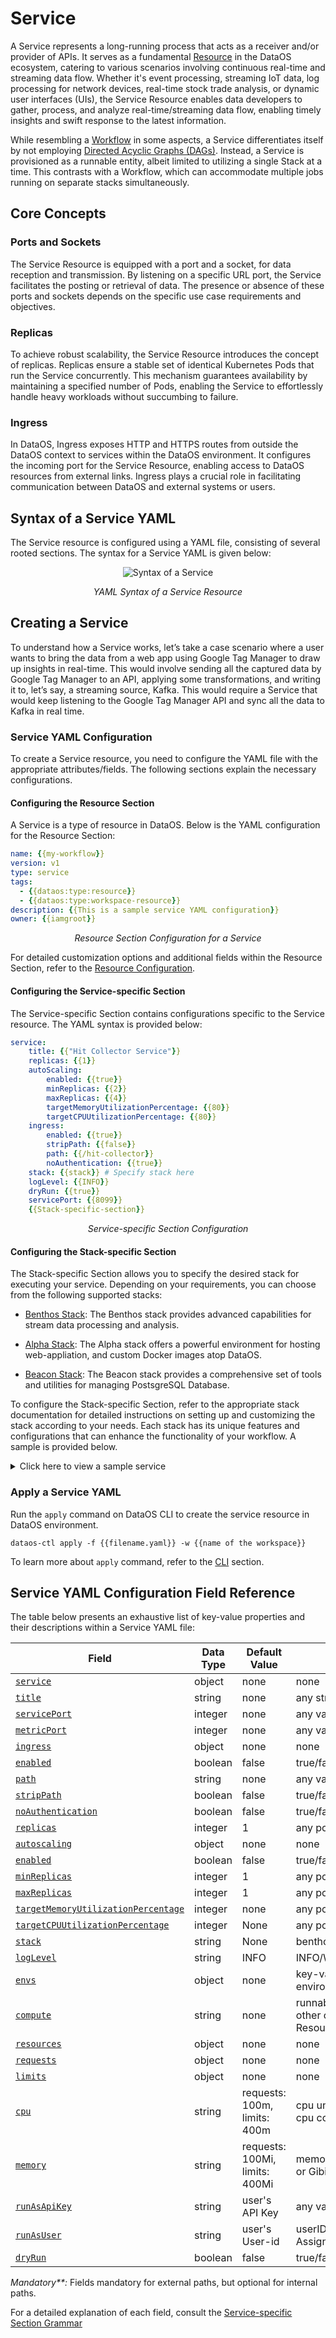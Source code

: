 # Service

A Service represents a long-running process that acts as a receiver and/or provider of APIs. It serves as a fundamental [Resource](../resources.md) in the DataOS ecosystem, catering to various scenarios involving continuous real-time and streaming data flow. Whether it's event processing, streaming IoT data, log processing for network devices, real-time stock trade analysis, or dynamic user interfaces (UIs), the Service Resource enables data developers to gather, process, and analyze real-time/streaming data flow, enabling timely insights and swift response to the latest information.

While resembling a [Workflow](./workflow.md) in some aspects, a Service differentiates itself by not employing [Directed Acyclic Graphs (DAGs)](./workflow.md#workflows-and-directed-acyclic-graphs-dags). Instead, a Service is provisioned as a runnable entity, albeit limited to utilizing a single Stack at a time. This contrasts with a Workflow, which can accommodate multiple jobs running on separate stacks simultaneously.

## Core Concepts

### **Ports and Sockets**

The Service Resource is equipped with a port and a socket, for data reception and transmission. By listening on a specific URL port, the Service facilitates the posting or retrieval of data. The presence or absence of these ports and sockets depends on the specific use case requirements and objectives.

### **Replicas**

To achieve robust scalability, the Service Resource introduces the concept of replicas. Replicas ensure a stable set of identical Kubernetes Pods that run the Service concurrently. This mechanism guarantees availability by maintaining a specified number of Pods, enabling the Service to effortlessly handle heavy workloads without succumbing to failure.

### **Ingress**

In DataOS, Ingress exposes HTTP and HTTPS routes from outside the DataOS context to services within the DataOS environment. It configures the incoming port for the Service Resource, enabling access to DataOS resources from external links. Ingress plays a crucial role in facilitating communication between DataOS and external systems or users.


## Syntax of a Service YAML

The Service resource is configured using a YAML file, consisting of several rooted sections. The syntax for a Service YAML is given below:

<center>

![Syntax of a Service](./service/service_yaml.png)

</center>


<center>

<i>YAML Syntax of a Service Resource</i>

</center>

## Creating a Service

To understand how a Service works, let’s take a case scenario where a user wants to bring the data from a web app using Google Tag Manager to draw up insights in real-time. This would involve sending all the captured data by Google Tag Manager to an API, applying some transformations, and writing it to, let’s say, a streaming source, Kafka. This would require a Service that would keep listening to the Google Tag Manager API and sync all the data to Kafka in real time.


### **Service YAML Configuration**

To create a Service resource, you need to configure the YAML file with the appropriate attributes/fields. The following sections explain the necessary configurations.

#### **Configuring the Resource Section**

A Service is a type of resource in DataOS. Below is the YAML configuration for the Resource Section:
```yaml
name: {{my-workflow}}
version: v1 
type: service 
tags: 
  - {{dataos:type:resource}}
  - {{dataos:type:workspace-resource}}
description: {{This is a sample service YAML configuration}}
owner: {{iamgroot}}
```
<center><i>Resource Section Configuration for a Service</i></center>

For detailed customization options and additional fields within the Resource Section, refer to the [Resource Configuration](../resources/resource_grammar.md).

#### **Configuring the Service-specific Section**

The Service-specific Section contains configurations specific to the Service resource. The YAML syntax is provided below:

```yaml
service: 
    title: {{"Hit Collector Service"}}
    replicas: {{1}}
    autoScaling: 
        enabled: {{true}}
        minReplicas: {{2}}
        maxReplicas: {{4}}
        targetMemoryUtilizationPercentage: {{80}}
        targetCPUUtilizationPercentage: {{80}}
    ingress: 
        enabled: {{true}}
        stripPath: {{false}}
        path: {{/hit-collector}}
        noAuthentication: {{true}}
    stack: {{stack}} # Specify stack here
    logLevel: {{INFO}}
    dryRun: {{true}}
    servicePort: {{8099}}
    {{Stack-specific-section}}
```
<center><i>Service-specific Section Configuration</i></center>

#### **Configuring the Stack-specific Section**

The Stack-specific Section allows you to specify the desired stack for executing your service. Depending on your requirements, you can choose from the following supported stacks:

- [Benthos Stack](./stacks/benthos.md): The Benthos stack provides advanced capabilities for stream data processing and analysis.

- [Alpha Stack](./stacks/alpha.md): The Alpha stack offers a powerful environment for hosting web-appliation, and custom Docker images atop DataOS.

- [Beacon Stack](./stacks/beacon.md): The Beacon stack provides a comprehensive set of tools and utilities for managing PostsgreSQL Database.

To configure the Stack-specific Section, refer to the appropriate stack documentation for detailed instructions on setting up and customizing the stack according to your needs. Each stack has its unique features and configurations that can enhance the functionality of your workflow. A sample is provided below.

<details>
<summary>
Click here to view a sample service
</summary>

The sample service ingests product data from the thirdparty01 depot and store it in the icebase depot. This workflow leverages the Flare stack to efficiently execute the necessary data ingestion tasks. The provided YAML code snippet outlines the configuration and specifications of this workflow.

**Sample Stack-specific Section for Benthos Stack**

<center><i>Sample Stack-specific Section Configuration for Benthos</i></center>

<center>

<a href="./service/blank_diagram.svg"><img src="./service/blank_diagram.svg" alt="Blank Diagram"></a>


<i> Diagrammatic Representation of Above Service </i>

</center>



```yaml
name: my-workflow
version: v1 
type: service 
tags: 
  - dataos:type:resource
  - dataos:type:workspace-resource
description: This is a sample service YAML configuration
owner: iamgroot
service: 
    title: "Hit Collector Service" 
    replicas: 1 
    autoScaling: 
        enabled: true
        minReplicas: 2
        maxReplicas: 4
        targetMemoryUtilizationPercentage: 80
        targetCPUUtilizationPercentage: 80
    ingress: 
        enabled: true
        stripPath: false
        path: /hit-collector
        noAuthentication: true
    stack: benthos 
    logLevel: INFO
    dryRun: true
    servicePort: 8099
    benthos:
        # Input (From Google Tag Manager API)
        input:
            http_server:
            address: 0.0.0.0:8099
            path: /hit-collector
            allowed_verbs:
                - POST
            timeout: 5s
            processors:
            - log:
                level: INFO
                message: hit collector - received hit...

        # Pipeline (Processing)
        pipeline:
            processors:
            - log:
                level: DEBUG
                message: processing message...
            - log:
                level: DEBUG
                message: ${! meta() }
            - bloblang: meta status_code = 200
            - for_each:
            - conditional:
                condition:
                    type: processor_failed
                processors:
                - log:
                    level: ERROR
                    message: 'Schema validation failed due to: ${!error()}'
                - bloblang: meta status_code = 400
                - log:
                    level: DEBUG
                    message: ${! meta() }
                - bloblang: |
                    root.payload = this.string().encode("base64").string()
                    root.received_at = timestamp("2006-01-02T15:04:05.000Z")
                    root.metadata = meta()
                    root.id = uuid_v4()
            - log:
                level: DEBUG
                message: processing message...complete
            threads: 1

        # Output (Into Kafka Depot)
        output:
            broker:
            outputs:
            - broker:
                outputs:
                - type: dataos_depot
                    plugin:
                    address: dataos://kafkapulsar:default/gtm_hits_dead_letter01
                    metadata:
                        type: STREAM
                        description: The GTM Hit Error Data Stream
                        format: json
                        schema: '{"type":"record","name":"default","namespace":"default","fields":[]}'
                        tags:
                        - hit
                        - gtm
                        - stream
                        - error-stream
                        - dead-letter
                        title: GTM Hit Error Stream
                - type: sync_response
                pattern: fan_out
                processors:
                - bloblang: root = if !errored() { deleted() }
            - broker:
                outputs:
                - type: dataos_depot
                    plugin:
                    address: dataos://kafkapulsar:default/gtm_hits01
                    metadata:
                        type: STREAM
                        description: The GTM Hit Data Stream
                        format: json
                        schema: '{"type":"record","name":"default","namespace":"default","fields":[]}'
                        tags:
                        - hit
                        - gtm
                        - event
                        - stream
                        title: GTM Hit Stream
                - type: sync_response
                pattern: fan_out
                processors:
                - bloblang: root = if errored() { deleted() }
            pattern: fan_out
```
</details>

### **Apply a Service YAML**

Run the `apply` command on DataOS CLI to create the service resource in DataOS environment.

```shell
dataos-ctl apply -f {{filename.yaml}} -w {{name of the workspace}}
```

To learn more about `apply` command, refer to the [CLI](../interfaces/cli/command_reference.md) section.

## Service YAML Configuration Field Reference

The table below presents an exhaustive list of key-value properties and their descriptions within a Service YAML file:

<center>

| Field | Data Type | Default Value | Possible Value | Requirement |
| --- | --- | --- | --- | --- |
| [`service`](./service/service_specific_section_grammar.md#service)| object | none | none | mandatory |
| [`title`](./service/service_specific_section_grammar.md#title) | string | none | any string | optional |
| [`servicePort`](./service/service_specific_section_grammar.md#serviceport) | integer | none | any valid service port | optional |
| [`metricPort`](./service/service_specific_section_grammar.md#metricport) | integer | none | any valid metric port | optional |
| [`ingress`](./service/service_specific_section_grammar.md#ingress) | object | none | none | mandatory**  |
| [`enabled`](./service/service_specific_section_grammar.md#enabled) | boolean | false | true/false | mandatory** |
| [`path`](./service/service_specific_section_grammar.md#path) | string | none | any valid path | mandatory** |
| [`stripPath`](./service/service_specific_section_grammar.md#strippath) | boolean | false | true/false | mandatory** |
| [`noAuthentication`](./service/service_specific_section_grammar.md#noauthentication) | boolean | false | true/false | optional |
| [`replicas`](./service/service_specific_section_grammar.md#replicas) | integer | 1 | any positive integer | optional  |
| [`autoscaling`](./service/service_specific_section_grammar.md#autoscaling) | object | none | none | optional |
| [`enabled`](./service/service_specific_section_grammar.md#enabled-1) | boolean | false | true/false | optional |
| [`minReplicas`](./service/service_specific_section_grammar.md#minreplicas) | integer | 1 | any positive integer | optional  |
| [`maxReplicas`](./service/service_specific_section_grammar.md#maxreplicas) | integer | 1 | any positive integer | optional  |
| [`targetMemoryUtilizationPercentage`](./service/service_specific_section_grammar.md#targetmemoryutilizationpercentage) | integer | none | any positive integer | optional  |
| [`targetCPUUtilizationPercentage`](./service/service_specific_section_grammar.md#targetcpuutilizationpercentage) | integer | None | any positive integer | optional  |
| [`stack`](./service/service_specific_section_grammar.md#stack) | string | None | benthos/alpha/beacon | mandatory |
| [`logLevel`](./service/service_specific_section_grammar.md#loglevel) | string | INFO | INFO/WARN/DEBUG/ERROR | optional |
| [`envs`](./service/service_specific_section_grammar.md#envs) | object | none | key-value pairs of environment variables | optional |
| [`compute`](./service/service_specific_section_grammar.md#compute) | string | none | runnable-default or any other custom Compute Resource | mandatory |
| [`resources`](./service/service_specific_section_grammar.md#resources) | object | none | none | optional  |
| [`requests`](./service/service_specific_section_grammar.md#requests) | object | none | none | optional  |
| [`limits`](./service/service_specific_section_grammar.md#limits) | object | none | none | optional  |
| [`cpu`](./service/service_specific_section_grammar.md#cpu) | string | requests: 100m, limits: 400m | cpu units in milliCPU(m) or cpu core | optional  |
| [`memory`](./service/service_specific_section_grammar.md#memory) | string | requests: 100Mi, limits: 400Mi | memory in Mebibytes(Mi) or Gibibytes(Gi) | optional  |
| [`runAsApiKey`](./service/service_specific_section_grammar.md#runasapikey) | string | user's API Key | any valid DataOS API Key | Optional  |
| [`runAsUser`](./service/service_specific_section_grammar.md#runasuser) | string | user's User-id | userID of Use-Case Assignee | optional  |
| [`dryRun`](./service/service_specific_section_grammar.md#dryrun) | boolean | false | true/false | optional |

</center>


<i>Mandatory**:</i> Fields mandatory for external paths, but optional for internal paths.

For a detailed explanation of each field, consult the [Service-specific Section Grammar](./service/service_specific_section_grammar.md)